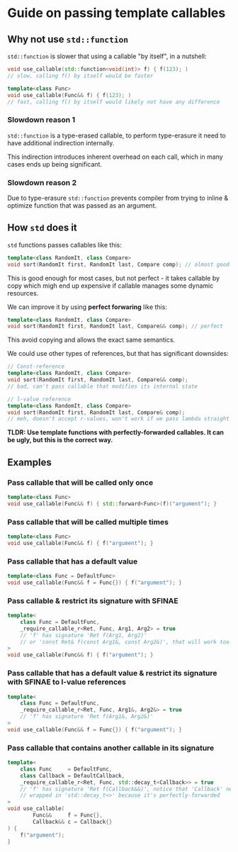 # Guide on passing template callables

## Why not use `std::function`

`std::function` is slower that using a callable "by itself", in a nutshell:

```cpp
void use_callable(std::function<void(int)> f) { f(123); )
// slow, calling f() by itself would be faster

template<class Func>
void use_callable(Func&& f) { f(123); )
// fast, calling f() by itself would likely not have any difference
```

### Slowdown reason 1

`std::function` is a type-erased callable, to perform type-erasure it need to have additional indirection internally.

This indirection introduces inherent overhead on each call, which in many cases ends up being significant.

### Slowdown reason 2

Due to type-erasure `std::function` prevents compiler from trying to inline & optimize function that was passed as an argument.

## How `std` does it

`std` functions passes callables like this:

```cpp
template<class RandomIt, class Compare>
void sort(RandomIt first, RandomIt last, Compare comp); // almost good
```

This is good enough for most cases, but not perfect - it takes callable by copy which migh end up expensive if callable manages some dynamic resources.

We can improve it by using **perfect forwaring** like this:

```cpp
template<class RandomIt, class Compare>
void sort(RandomIt first, RandomIt last, Compare&& comp); // perfect
```

This avoid copying and allows the exact same semantics.

We could use other types of references, but that has significant downsides:

```cpp
// Const-reference
template<class RandomIt, class Compare>
void sort(RandomIt first, RandomIt last, Compare&& comp);
// bad, can't pass callable that modifies its internal state

// l-value reference
template<class RandomIt, class Compare>
void sort(RandomIt first, RandomIt last, Compare& comp);
// meh, doesn't accept r-values, won't work if we pass lambda straight into the function
```

**TLDR: Use template functions with perfectly-forwarded callables. It can be ugly, but this is the correct way.**

## Examples

### Pass callable that will be called only once

```cpp
template<class Func>
void use_callable(Func&& f) { std::forward<Func>(f)("argument"); }
```
### Pass callable that will be called multiple times

```cpp
template<class Func>
void use_callable(Func&& f) { f("argument"); }
```

### Pass callable that has a default value

```cpp
template<class Func = DefaultFunc>
void use_callable(Func&& f = Func{}) { f("argument"); }
```

### Pass callable & restrict its signature with SFINAE

```cpp
template<
    class Func = DefaultFunc,
    _require_callable_r<Ret, Func, Arg1, Arg2> = true
    // 'f' has signature 'Ret f(Arg1, Arg2)'
    // or 'const Ret& f(const Arg1&, const Arg2&)', that will work too
>
void use_callable(Func&& f) { f("argument"); }
```

### Pass callable that has a default value & restrict its signature with SFINAE to l-value references

```cpp
template<
    class Func = DefaultFunc,
    _require_callable_r<Ret, Func, Arg1&, Arg2&> = true
    // 'f' has signature 'Ret f(Arg1&, Arg2&)'
>
void use_callable(Func&& f = Func{}) { f("argument"); }
```

### Pass callable that contains another callable in its signature

```cpp
template<
    class Func     = DefaultFunc,
	class Callback = DefaultCallback,
    _require_callable_r<Ret, Func, std::decay_t<Callback>> = true
    // 'f' has signature 'Ret f(Callback&&)', notice that 'Callback' needs to be
    // wrapped in 'std::decay_t<>' because it's perfectly-forwarded
>
void use_callable(
        Func&&     f = Func{},
        Callback&& c = Callback{}
) {
	f("argument");
}
```